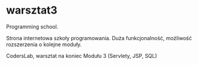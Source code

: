 # warsztat3
Programming school. 

Strona internetowa szkoły programowania. Duża funkcjonalność, możliwość rozszerzenia o kolejne moduły.

CodersLab, warsztat na koniec Modułu 3 (Servlety, JSP, SQL)
